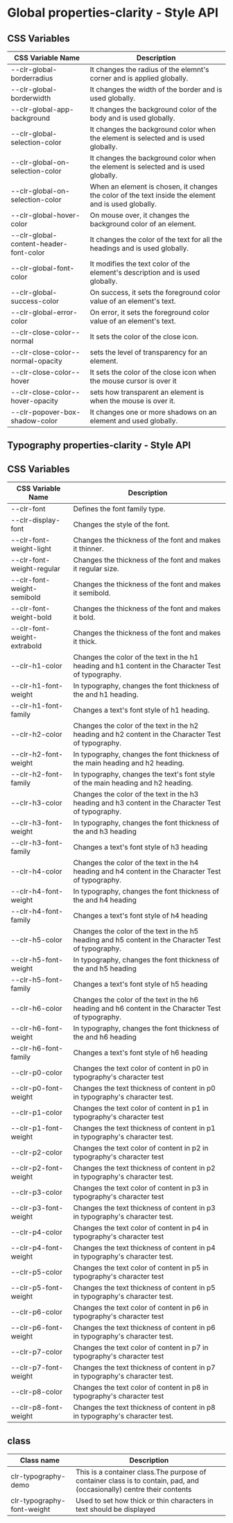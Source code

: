 # Global properties-clarity - Style API

## CSS Variables

| CSS Variable Name          | Description                                                        |
| -------------------------- | ------------------------------------------------------------------ |
| --clr-global-borderradius | It changes the radius of the elemnt's corner and is applied globally.
| --clr-global-borderwidth | It changes the width of the border and is used globally.
| --clr-global-app-background | It changes the background color of the body and is used globally.
| --clr-global-selection-color | It changes the background color when the element is selected and is   used globally.
| --clr-global-on-selection-color | It changes the background color when the element is selected and is used globally.
| --clr-global-on-selection-color | When an element is chosen, it changes the color of the text inside the element and is used globally.
| --clr-global-hover-color | On mouse over, it changes the background color of an element.
| --clr-global-content-header-font-color | It changes the color of the text for all the headings and is used globally.
| --clr-global-font-color | It modifies the text color of the element's description and is used globally.
| --clr-global-success-color | On success, it sets the foreground color value of an element's text.
| --clr-global-error-color | On error, it sets the foreground color value of an element's text.
| --clr-close-color--normal | It sets the color of the close icon.
| --clr-close-color--normal-opacity | sets the level of transparency for an element.
| --clr-close-color--hover | It sets the color of the close icon when the mouse cursor is over it
| --clr-close-color--hover-opacity | sets how transparent an element is when the mouse is over it.
| --clr-popover-box-shadow-color | It changes one or more shadows on an element and used globally.

## Typography properties-clarity - Style API

## CSS Variables

| CSS Variable Name          | Description                                                        |
| -------------------------- | ------------------------------------------------------------------ |
| --clr-font | Defines the font family type.
| --clr-display-font | Changes the style of the font.
| --clr-font-weight-light | Changes the thickness of the font and makes it thinner.
| --clr-font-weight-regular | Changes the thickness of the font and makes it regular size.
| --clr-font-weight-semibold | Changes the thickness of the font and makes it semibold.
| --clr-font-weight-bold | Changes the thickness of the font and makes it bold.
| --clr-font-weight-extrabold | Changes the thickness of the font and makes it thick.
| --clr-h1-color | Changes the color of the text in the h1 heading and h1 content in the Character Test of typography.
| --clr-h1-font-weight | In typography, changes the font thickness of the and h1 heading.
| --clr-h1-font-family | Changes a text's font style of h1 heading.
| --clr-h2-color | Changes the color of the text in the h2 heading and h2 content in the Character Test of typography.
| --clr-h2-font-weight | In typography, changes the font thickness of the main heading and h2 heading.
| --clr-h2-font-family | In typography, changes the text's font style of the main heading and h2 heading.
| --clr-h3-color | Changes the color of the text in the h3 heading and h3 content in the Character Test of typography.
| --clr-h3-font-weight| In typography, changes the font thickness of the and h3 heading
|--clr-h3-font-family | Changes a text's font style of h3 heading
| --clr-h4-color| Changes the color of the text in the h4 heading and h4 content in the Character Test of typography.
| --clr-h4-font-weight | In typography, changes the font thickness of the and h4 heading
| --clr-h4-font-family | Changes a text's font style of h4 heading
| --clr-h5-color | Changes the color of the text in the h5 heading and h5 content in the Character Test of typography.
| --clr-h5-font-weight | In typography, changes the font thickness of the and h5 heading
| --clr-h5-font-family | Changes a text's font style of h5 heading
| --clr-h6-color | Changes the color of the text in the h6 heading and h6 content in the Character Test of typography.
| --clr-h6-font-weight | In typography, changes the font thickness of the and h6 heading
| --clr-h6-font-family| Changes a text's font style of h6 heading
| --clr-p0-color | Changes the text color of content in p0 in typography's character test
| --clr-p0-font-weight | Changes the text thickness of content in p0 in typography's character test.
| --clr-p1-color| Changes the text color of content in p1 in typography's character test
| --clr-p1-font-weight|  Changes the text thickness of content in p1 in typography's character test.
| --clr-p2-color | Changes the text color of content in p2 in typography's character test
| --clr-p2-font-weight |  Changes the text thickness of content in p2 in typography's character test.
| --clr-p3-color | Changes the text color of content in p3 in typography's character test
| --clr-p3-font-weight |  Changes the text thickness of content in p3 in typography's character test.
| --clr-p4-color|Changes the text color of content in p4 in typography's character test
| --clr-p4-font-weight | Changes the text thickness of content in p4 in typography's character test.
| --clr-p5-color | Changes the text color of content in p5 in typography's character test
| --clr-p5-font-weight | Changes the text thickness of content in p5 in typography's character test.
| --clr-p6-color |Changes the text color of content in p6 in typography's character test
| --clr-p6-font-weight | Changes the text thickness of content in p6 in typography's character test.
| --clr-p7-color|Changes the text color of content in p7 in typography's character test
| --clr-p7-font-weight | Changes the text thickness of content in p7 in typography's character test.
| --clr-p8-color|Changes the text color of content in p8 in typography's character test
| --clr-p8-font-weight | Changes the text thickness of content in p8 in typography's character test.

## class

| Class name    | Description                              |
| ------------- | ---------------------------------------- |
| clr-typography-demo | This is a container class.The purpose of container class is to contain, pad, and (occasionally) centre their contents |
| clr-typography-font-weight | Used to set how thick or thin characters in text should be displayed |